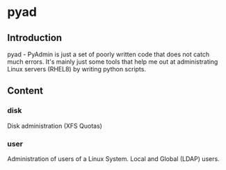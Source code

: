 # pyad
## Introduction 
pyad - PyAdmin is just a set of poorly written code that does not catch much errors. It's mainly just some tools that help me out at administrating Linux servers (RHEL8) by writing python scripts.

## Content
### disk
Disk administration (XFS Quotas)

### user
Administration of users of a Linux System. Local and Global (LDAP) users.
